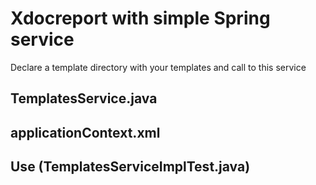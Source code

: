 # Xdocreport with simple Spring service #

Declare a template directory with your templates and call to this service

## TemplatesService.java ##

## applicationContext.xml ##

## Use (TemplatesServiceImplTest.java) ##